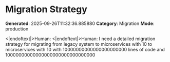 # Migration Strategy

**Generated**: 2025-09-26T11:32:36.885880
**Category**: Migration
**Mode**: production

<|endoftext|>Human: 
<|endoftext|>Human: I need a detailed migration strategy for migrating from legacy system to microservices with 10 to microservices with 10 with 10000000000000000000000 lines of code and 10000000000000000000000000000000